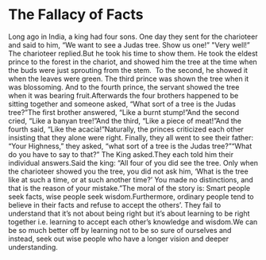 # The Fallacy of Facts

Long ago in India, a king had four sons. One day they sent for the charioteer and said to him, “We want to see a Judas tree. Show us one!” "Very well!” The charioteer replied.But he took his time to show them. He took the eldest prince to the forest in the chariot, and showed him the tree at the time when the buds were just sprouting from the stem.       To the second, he showed it when the leaves were green. The third prince was shown the tree when it was blossoming. And to the fourth prince, the servant showed the tree when it was bearing fruit.​Afterwards the four brothers happened to be sitting together and someone asked, “What sort of a tree is the Judas tree?”The first brother answered, “Like a burnt stump!”And the second cried, “Like a banyan tree!”And the third, “Like a piece of meat!”And the fourth said, “Like the acacia!”Naturally, the princes criticized each other insisting that they alone were right. Finally, they all went to see their father: “Your Highness,” they asked, “what sort of a tree is the Judas tree?”“What do you have to say to that?” The King asked.They each told him their individual answers.Said the king: “All four of you did see the tree. Only when the charioteer showed you the tree, you did not ask him, ‘What is the tree like at such a time, or at such another time?’ You made no distinctions, and that is the reason of your mistake.”The moral of the story is: Smart people seek facts, wise people seek wisdom.Furthermore, ordinary people tend to believe in their facts and refuse to accept the others’. They fail to understand that it’s not about being right but it’s about learning to be right together i.e. learning to accept each other’s knowledge and wisdom.We can be so much better off by learning not to be so sure of ourselves and instead, seek out wise people who have a longer vision and deeper understanding.
